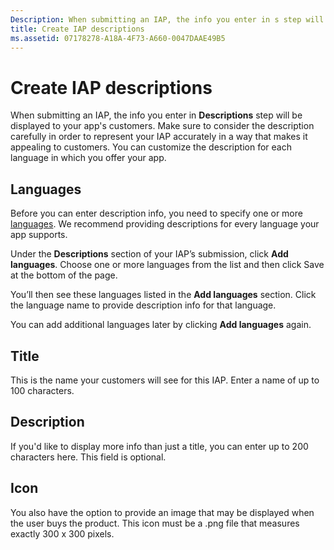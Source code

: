 ```yaml
---
Description: When submitting an IAP, the info you enter in s step will be displayed to your app's customers.
title: Create IAP descriptions
ms.assetid: 07178278-A18A-4F73-A660-0047DAAE49B5
---
```


# Create IAP descriptions


When submitting an IAP, the info you enter in **Descriptions** step will be displayed to your app's customers. Make sure to consider the description carefully in order to represent your IAP accurately in a way that makes it appealing to customers. You can customize the description for each language in which you offer your app.

## Languages


Before you can enter description info, you need to specify one or more [languages](supported-languages.md). We recommend providing descriptions for every language your app supports.

Under the **Descriptions** section of your IAP’s submission, click **Add languages**. Choose one or more languages from the list and then click Save at the bottom of the page.

You’ll then see these languages listed in the **Add languages** section. Click the language name to provide description info for that language.

You can add additional languages later by clicking **Add languages** again.

## Title


This is the name your customers will see for this IAP. Enter a name of up to 100 characters.

## Description


If you'd like to display more info than just a title, you can enter up to 200 characters here. This field is optional.

## Icon


You also have the option to provide an image that may be displayed when the user buys the product. This icon must be a .png file that measures exactly 300 x 300 pixels.

 

 






<!--HONumber=Jun16_HO1-->


